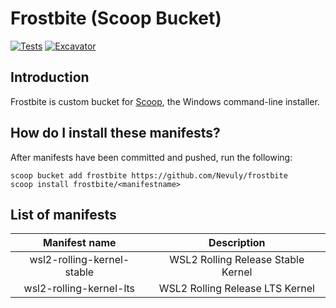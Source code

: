# Frostbite (Scoop Bucket)

[![Tests](https://img.shields.io/github/actions/workflow/status/Nevuly/frostbite/ci.yml?label=tests&logo=github-actions&logoColor=%23FFFFFF&style=for-the-badge&labelColor=%23000000)](https://github.com/Nevuly/frostbite/actions/workflows/ci.yml)
[![Excavator](https://img.shields.io/github/actions/workflow/status/Nevuly/frostbite/excavator.yml?label=excavator&logo=github-actions&logoColor=%23FFFFFF&style=for-the-badge&labelColor=%23000000)](https://github.com/Nevuly/frostbite/actions/workflows/excavator.yml)

## Introduction

Frostbite is custom bucket for [Scoop](https://scoop.sh), the Windows command-line installer.

## How do I install these manifests?

After manifests have been committed and pushed, run the following:

```pwsh
scoop bucket add frostbite https://github.com/Nevuly/frostbite
scoop install frostbite/<manifestname>
```

## List of manifests

| Manifest name | Description |
|:-------------:|:------:|
| wsl2-rolling-kernel-stable | WSL2 Rolling Release Stable Kernel |
| wsl2-rolling-kernel-lts | WSL2 Rolling Release LTS Kernel |
